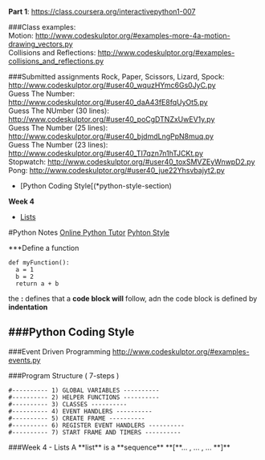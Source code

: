 **Part 1**: https://class.coursera.org/interactivepython1-007  


###Class examples:  
Motion: http://www.codeskulptor.org/#examples-more-4a-motion-drawing_vectors.py  
Collisions and Reflections: http://www.codeskulptor.org/#examples-collisions_and_reflections.py  


###Submitted assignments
Rock, Paper, Scissors, Lizard, Spock: http://www.codeskulptor.org/#user40_wquzHYmc6Gs0JyC.py  
Guess The Number: http://www.codeskulptor.org/#user40_daA43fE8fqUyOt5.py  
Guess The NUmber (30 lines): http://www.codeskulptor.org/#user40_poCgDTNZxUwEV1y.py  
Guess The Number (25 lines): http://www.codeskulptor.org/#user40_bjdmdLngPpN8muq.py  
Guess The Number (23 lines): http://www.codeskulptor.org/#user40_TI7qzn7n1hTJCKt.py  
Stopwatch: http://www.codeskulptor.org/#user40_toxSMVZEyWnwpD2.py  
Pong: http://www.codeskulptor.org/#user40_jue22Yhsvbajyt2.py




- [Python Coding Style[(*python-style-section)

**Week 4**
- [Lists](*list-section)


#Python Notes
[Online Python Tutor](http://pythontutor.com/)
[Pyhton Style](https://docs.python.org/2/tutorial/controlflow.html#intermezzo-coding-style)

***Define a function
```{P}
def myFunction():
  a = 1
  b = 2
  return a + b
```
the **:** defines that a **code block will** follow, adn the code block is defined by **indentation**

###Python Coding Style
- 
###Event Driven Programming
http://www.codeskulptor.org/#examples-events.py

###Program Structure ( 7-steps )
```{R}
#---------- 1) GLOBAL VARIABLES ----------
#---------- 2) HELPER FUNCTIONS ----------
#---------- 3) CLASSES ----------
#---------- 4) EVENT HANDLERS ----------
#---------- 5) CREATE FRAME ----------
#---------- 6) REGISTER EVENT HANDLERS ----------
#---------- 7) START FRAME AND TIMERS ----------
```

<div id="list-section">
###Week 4 - Lists
A **list** is a **sequence**
**[**... , ... , ... **]**
